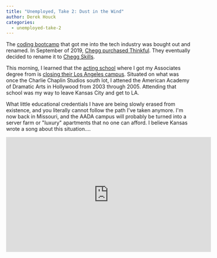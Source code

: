 ```yaml
---
title: "Unemployed, Take 2: Dust in the Wind"
author: Derek Houck
categories:
  - unemployed-take-2
---
```


The [coding bootcamp](https://www.thinkful.com/) that got me into the tech industry was bought out and renamed. In September of 2019, [Chegg purchased Thinkful](https://investor.chegg.com/Press-Releases/press-release-details/2019/Chegg-to-Acquire-Online-Skills-Based-Learning-Platform-Thinkful-to-Help-Students-Accelerate-their-Path-from-Learning-to-Earning/default.aspx). They eventually decided to rename it to [Chegg Skills](https://www.chegg.com/skills/thinkful-is-now-chegg-skills/).

This morning, I learned that the [acting school](https://www.aada.edu/) where I got my Associates degree from is [closing their Los Angeles campus](https://www.aada.edu/announcements/). Situated on what was once the Charlie Chaplin Studios south lot, I attened the American Academy of Dramatic Arts in Hollywood from 2003 through 2005. Attending that school was my way to leave Kansas City and get to LA.

What little educational credentials I have are being slowly erased from existence, and you literally cannot follow the path I've taken anymore. I'm now back in Missouri, and the AADA campus will probably be turned into a server farm or "luxury" apartments that no one can afford. I believe Kansas wrote a song about this situation....

<iframe width="560" height="315" src="https://www.youtube-nocookie.com/embed/tH2w6Oxx0kQ?si=FL3Ksz2sdaXhWr4r" title="YouTube video player" frameborder="0" allow="accelerometer; autoplay; clipboard-write; encrypted-media; gyroscope; picture-in-picture; web-share" referrerpolicy="strict-origin-when-cross-origin" allowfullscreen></iframe>
